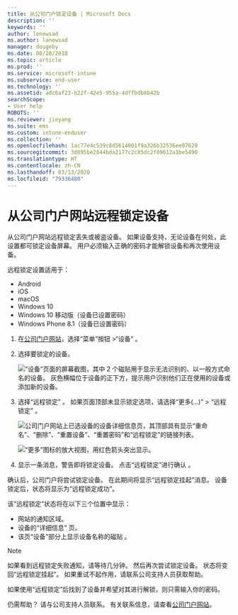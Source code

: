 ```yaml
---
title: 从公司门户锁定设备 | Microsoft Docs
description: ''
keywords: ''
author: lenewsad
ms.author: lanewsad
manager: dougeby
ms.date: 08/28/2018
ms.topic: article
ms.prod: ''
ms.service: microsoft-intune
ms.subservice: end-user
ms.technology: ''
ms.assetid: adc6af23-b22f-42e5-955a-4dffbdb8b42b
searchScope:
- User help
ROBOTS: ''
ms.reviewer: jieyang
ms.suite: ems
ms.custom: intune-enduser
ms.collection: ''
ms.openlocfilehash: 1ac77e4c539c8d5614001f9a326b32536ee07629
ms.sourcegitcommit: 3d895be2844bda2177c2c85dc2f09612a1be5490
ms.translationtype: HT
ms.contentlocale: zh-CN
ms.lasthandoff: 03/13/2020
ms.locfileid: "79336480"
---
```

# <a name="remotely-lock-your-device-from-the-company-portal-website"></a>从公司门户网站远程锁定设备

从公司门户网站远程锁定丢失或被盗设备。 如果设备支持，无论设备在何处，此设置都可锁定设备屏幕。 用户必须输入正确的密码才能解锁设备和再次使用设备。   

远程锁定设置适用于：

* Android
* iOS
* macOS
* Windows 10
* Windows 10 移动版（设备已设置密码）
* Windows Phone 8.1（设备已设置密码）  

1. 在[公司门户网站](https://portal.manage.microsoft.com)，选择“菜单”按钮 >“设备”   。  

2. 选择要锁定的设备。  

    ![“设备”页面的屏幕截图，其中 2 个磁贴用于显示无法识别的、以一般方式命名的设备。 灰色横幅位于设备的正下方，提示用户识别他们正在使用的设备或添加新的设备。](./media/rename-reset-device-step2-1808.png) 

3. 选择“远程锁定”  。 如果页面顶部未显示锁定选项，请选择“更多(…)” > “远程锁定”   。  

   ![公司门户网站上已选设备的设备详细信息页，其顶部具有显示“重命名”、“删除”、“重置设备”、“重置密码”和“远程锁定”的链接列表。 ](./media/rename-reset-device-1808.png) 

    ![“更多”图标的放大视图，用红色箭头突出显示。](./media/rename-reset-device-step3-more-1808.png)    

4. 显示一条消息，警告即将锁定设备。 点击“远程锁定”进行确认  。

确认后，公司门户将尝试锁定设备。 在此期间将显示“远程锁定挂起”消息。 设备锁定后，状态将显示为“远程锁定成功”。  

该“远程锁定”状态将在以下三个位置中显示：

* 网站的通知区域。
* 设备的“详细信息”  页。
* 该页“设备”部分上显示设备名称的磁贴  。  

> [!Note]
> 如果看到远程锁定失败通知，请等待几分钟。 然后再次尝试锁定设备。 状态将变回“远程锁定挂起”。 如果重试不起作用，请联系公司支持人员获取帮助。

如果使用“远程锁定”后找到了设备并希望对其进行解锁，则只需输入你的密码。  

仍需帮助？ 请与公司支持人员联系。 有关联系信息，请查看[公司门户网站](https://go.microsoft.com/fwlink/?linkid=2010980)。
